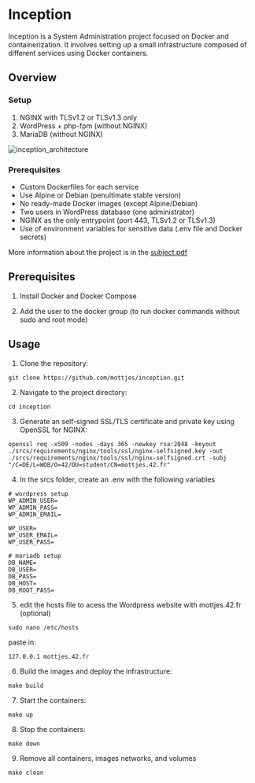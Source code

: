 # Inception

Inception is a System Administration project focused on Docker and containerization. It involves setting up a small infrastructure composed of different services using Docker containers.

## Overview

### Setup

1. NGINX with TLSv1.2 or TLSv1.3 only
2. WordPress + php-fpm (without NGINX)
3. MariaDB (without NGINX)

![inception_architecture](https://github.com/user-attachments/assets/5ef856a8-2557-43d5-b91a-4e9703ab1dd9)

### Prerequisites

- Custom Dockerfiles for each service
- Use Alpine or Debian (penultimate stable version)
- No ready-made Docker images (except Alpine/Debian)
- Two users in WordPress database (one administrator)
- NGINX as the only entrypoint (port 443, TLSv1.2 or TLSv1.3)
- Use of environment variables for sensitive data (.env file and Docker secrets)

More information about the project is in the [subject.pdf](https://github.com/mottjes/inception/blob/main/subject.pdf)

## Prerequisites

1. Install Docker and Docker Compose

2. Add the user to the docker group (to run docker commands without sudo and root mode)

## Usage

1. Clone the repository:
```
git clone https://github.com/mottjes/inception.git
```
2. Navigate to the project directory:
```
cd inception
```
3. Generate an self-signed SSL/TLS certificate and private key using OpenSSL for NGINX:
```
openssl req -x509 -nodes -days 365 -newkey rsa:2048 -keyout ./srcs/requirements/nginx/tools/ssl/nginx-selfsigned.key -out ./srcs/requirements/nginx/tools/ssl/nginx-selfsigned.crt -subj "/C=DE/L=WOB/O=42/OU=student/CN=mottjes.42.fr"
```
4. In the srcs folder, create an .env with the following variables
```
# wordpress setup
WP_ADMIN_USER=
WP_ADMIN_PASS=
WP_ADMIN_EMAIL=

WP_USER=
WP_USER_EMAIL=
WP_USER_PASS=

# mariadb setup
DB_NAME=
DB_USER=
DB_PASS=
DB_HOST=
DB_ROOT_PASS=
```
5. edit the hosts file to acess the Wordpress website with mottjes.42.fr (optional)
```
sudo nano /etc/hosts
```
paste in:
```
127.0.0.1 mottjes.42.fr
```
6. Build the images and deploy the infrastructure:
```
make build
```
7. Start the containers:
```
make up
```
8. Stop the containers:
```
make down
```
9. Remove all containers, images networks, and volumes
```
make clean
```